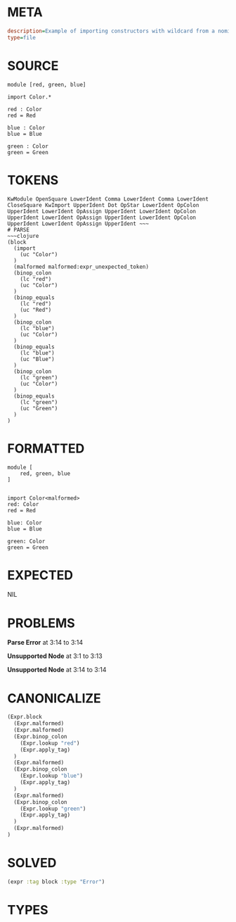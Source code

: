 # META
~~~ini
description=Example of importing constructors with wildcard from a nominal tag union
type=file
~~~
# SOURCE
~~~roc
module [red, green, blue]

import Color.*

red : Color
red = Red

blue : Color
blue = Blue

green : Color
green = Green
~~~
# TOKENS
~~~text
KwModule OpenSquare LowerIdent Comma LowerIdent Comma LowerIdent CloseSquare KwImport UpperIdent Dot OpStar LowerIdent OpColon UpperIdent LowerIdent OpAssign UpperIdent LowerIdent OpColon UpperIdent LowerIdent OpAssign UpperIdent LowerIdent OpColon UpperIdent LowerIdent OpAssign UpperIdent ~~~
# PARSE
~~~clojure
(block
  (import
    (uc "Color")
  )
  (malformed malformed:expr_unexpected_token)
  (binop_colon
    (lc "red")
    (uc "Color")
  )
  (binop_equals
    (lc "red")
    (uc "Red")
  )
  (binop_colon
    (lc "blue")
    (uc "Color")
  )
  (binop_equals
    (lc "blue")
    (uc "Blue")
  )
  (binop_colon
    (lc "green")
    (uc "Color")
  )
  (binop_equals
    (lc "green")
    (uc "Green")
  )
)
~~~
# FORMATTED
~~~roc
module [
	red, green, blue
]


import Color<malformed>
red: Color
red = Red

blue: Color
blue = Blue

green: Color
green = Green
~~~
# EXPECTED
NIL
# PROBLEMS
**Parse Error**
at 3:14 to 3:14

**Unsupported Node**
at 3:1 to 3:13

**Unsupported Node**
at 3:14 to 3:14

# CANONICALIZE
~~~clojure
(Expr.block
  (Expr.malformed)
  (Expr.malformed)
  (Expr.binop_colon
    (Expr.lookup "red")
    (Expr.apply_tag)
  )
  (Expr.malformed)
  (Expr.binop_colon
    (Expr.lookup "blue")
    (Expr.apply_tag)
  )
  (Expr.malformed)
  (Expr.binop_colon
    (Expr.lookup "green")
    (Expr.apply_tag)
  )
  (Expr.malformed)
)
~~~
# SOLVED
~~~clojure
(expr :tag block :type "Error")
~~~
# TYPES
~~~roc
~~~
